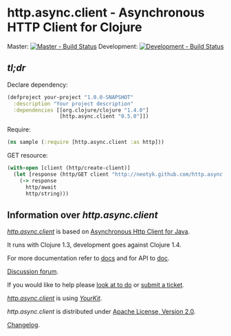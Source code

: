 http.async.client - Asynchronous HTTP Client for Clojure
========================================================

Master: [![Master - Build Status](https://secure.travis-ci.org/neotyk/http.async.client.png?branch=master)](http://travis-ci.org/neotyk/http.async.client)
Development: [![Development - Build Status](https://secure.travis-ci.org/neotyk/http.async.client.png?branch=development)](http://travis-ci.org/neotyk/http.async.client)

## *tl;dr*
Declare dependency:

``` clojure
(defproject your-project "1.0.0-SNAPSHOT"
  :description "Your project description"
  :dependencies [[org.clojure/clojure "1.4.0"]
                 [http.async.client "0.5.0"]])
```

Require:

``` clojure
(ns sample (:require [http.async.client :as http]))
```

GET resource:

``` clojure
(with-open [client (http/create-client)]
  (let [response (http/GET client "http://neotyk.github.com/http.async.client/")]
    (-> response
      http/await
      http/string)))
```

## Information over *http.async.client*

[*http.async.client*](http://github.com/neotyk/http.async.client) is
based on [Asynchronous Http Client for Java](http://github.com/sonatype/async-http-client).

It runs with Clojure 1.3, development goes against Clojure 1.4.

For more documentation refer to
 [docs](http://neotyk.github.com/http.async.client/docs.html) and for
 API to [doc](http://neotyk.github.com/http.async.client/doc/).

[Discussion forum](http://groups.google.com/group/httpasyncclient).

If you would like to help please
[look at to do](http://neotyk.github.com/http.async.client/todo.html)
or
[submit a ticket](http://github.com/neotyk/http.async.client/issues).

[*http.async.client*](http://github.com/neotyk/http.async.client) is
using [*YourKit*](http://www.yourkit.com/).

*http.async.client* is distributed under [Apache License, Version 2.0](http://www.apache.org/licenses/LICENSE-2.0.html).

[Changelog](http://neotyk.github.com/http.async.client/changelog.html).
